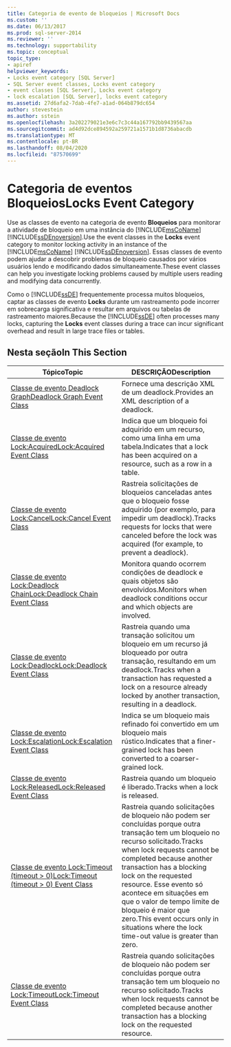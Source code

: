 ```yaml
---
title: Categoria de evento de bloqueios | Microsoft Docs
ms.custom: ''
ms.date: 06/13/2017
ms.prod: sql-server-2014
ms.reviewer: ''
ms.technology: supportability
ms.topic: conceptual
topic_type:
- apiref
helpviewer_keywords:
- Locks event category [SQL Server]
- SQL Server event classes, Locks event category
- event classes [SQL Server], Locks event category
- lock escalation [SQL Server], locks event category
ms.assetid: 27d6afa2-7dab-4fe7-a1ad-064b879dc654
author: stevestein
ms.author: sstein
ms.openlocfilehash: 3a202279021e3e6c7c3c44a167792bb9439567aa
ms.sourcegitcommit: ad4d92dce894592a259721a1571b1d8736abacdb
ms.translationtype: MT
ms.contentlocale: pt-BR
ms.lasthandoff: 08/04/2020
ms.locfileid: "87570699"
---
```

# <a name="locks-event-category"></a><span data-ttu-id="5ae6f-102">Categoria de eventos Bloqueios</span><span class="sxs-lookup"><span data-stu-id="5ae6f-102">Locks Event Category</span></span>
  <span data-ttu-id="5ae6f-103">Use as classes de evento na categoria de evento **Bloqueios** para monitorar a atividade de bloqueio em uma instância do [!INCLUDE[msCoName](../../includes/msconame-md.md)] [!INCLUDE[ssDEnoversion](../../includes/ssdenoversion-md.md)].</span><span class="sxs-lookup"><span data-stu-id="5ae6f-103">Use the event classes in the **Locks** event category to monitor locking activity in an instance of the [!INCLUDE[msCoName](../../includes/msconame-md.md)] [!INCLUDE[ssDEnoversion](../../includes/ssdenoversion-md.md)].</span></span> <span data-ttu-id="5ae6f-104">Essas classes de evento podem ajudar a descobrir problemas de bloqueio causados por vários usuários lendo e modificando dados simultaneamente.</span><span class="sxs-lookup"><span data-stu-id="5ae6f-104">These event classes can help you investigate locking problems caused by multiple users reading and modifying data concurrently.</span></span>  
  
 <span data-ttu-id="5ae6f-105">Como o [!INCLUDE[ssDE](../../includes/ssde-md.md)] frequentemente processa muitos bloqueios, captar as classes de evento **Locks** durante um rastreamento pode incorrer em sobrecarga significativa e resultar em arquivos ou tabelas de rastreamento maiores.</span><span class="sxs-lookup"><span data-stu-id="5ae6f-105">Because the [!INCLUDE[ssDE](../../includes/ssde-md.md)] often processes many locks, capturing the **Locks** event classes during a trace can incur significant overhead and result in large trace files or tables.</span></span>  
  
## <a name="in-this-section"></a><span data-ttu-id="5ae6f-106">Nesta seção</span><span class="sxs-lookup"><span data-stu-id="5ae6f-106">In This Section</span></span>  
  
|<span data-ttu-id="5ae6f-107">Tópico</span><span class="sxs-lookup"><span data-stu-id="5ae6f-107">Topic</span></span>|<span data-ttu-id="5ae6f-108">DESCRIÇÃO</span><span class="sxs-lookup"><span data-stu-id="5ae6f-108">Description</span></span>|  
|-----------|-----------------|  
|[<span data-ttu-id="5ae6f-109">Classe de evento Deadlock Graph</span><span class="sxs-lookup"><span data-stu-id="5ae6f-109">Deadlock Graph Event Class</span></span>](deadlock-graph-event-class.md)|<span data-ttu-id="5ae6f-110">Fornece uma descrição XML de um deadlock.</span><span class="sxs-lookup"><span data-stu-id="5ae6f-110">Provides an XML description of a deadlock.</span></span>|  
|[<span data-ttu-id="5ae6f-111">Classe de evento Lock:Acquired</span><span class="sxs-lookup"><span data-stu-id="5ae6f-111">Lock:Acquired Event Class</span></span>](lock-acquired-event-class.md)|<span data-ttu-id="5ae6f-112">Indica que um bloqueio foi adquirido em um recurso, como uma linha em uma tabela.</span><span class="sxs-lookup"><span data-stu-id="5ae6f-112">Indicates that a lock has been acquired on a resource, such as a row in a table.</span></span>|  
|[<span data-ttu-id="5ae6f-113">Classe de evento Lock:Cancel</span><span class="sxs-lookup"><span data-stu-id="5ae6f-113">Lock:Cancel Event Class</span></span>](lock-cancel-event-class.md)|<span data-ttu-id="5ae6f-114">Rastreia solicitações de bloqueios canceladas antes que o bloqueio fosse adquirido (por exemplo, para impedir um deadlock).</span><span class="sxs-lookup"><span data-stu-id="5ae6f-114">Tracks requests for locks that were canceled before the lock was acquired (for example, to prevent a deadlock).</span></span>|  
|[<span data-ttu-id="5ae6f-115">Classe de evento Lock:Deadlock Chain</span><span class="sxs-lookup"><span data-stu-id="5ae6f-115">Lock:Deadlock Chain Event Class</span></span>](lock-deadlock-chain-event-class.md)|<span data-ttu-id="5ae6f-116">Monitora quando ocorrem condições de deadlock e quais objetos são envolvidos.</span><span class="sxs-lookup"><span data-stu-id="5ae6f-116">Monitors when deadlock conditions occur and which objects are involved.</span></span>|  
|[<span data-ttu-id="5ae6f-117">Classe de evento Lock:Deadlock</span><span class="sxs-lookup"><span data-stu-id="5ae6f-117">Lock:Deadlock Event Class</span></span>](lock-deadlock-event-class.md)|<span data-ttu-id="5ae6f-118">Rastreia quando uma transação solicitou um bloqueio em um recurso já bloqueado por outra transação, resultando em um deadlock.</span><span class="sxs-lookup"><span data-stu-id="5ae6f-118">Tracks when a transaction has requested a lock on a resource already locked by another transaction, resulting in a deadlock.</span></span>|  
|[<span data-ttu-id="5ae6f-119">Classe de evento Lock:Escalation</span><span class="sxs-lookup"><span data-stu-id="5ae6f-119">Lock:Escalation Event Class</span></span>](lock-escalation-event-class.md)|<span data-ttu-id="5ae6f-120">Indica se um bloqueio mais refinado foi convertido em um bloqueio mais rústico.</span><span class="sxs-lookup"><span data-stu-id="5ae6f-120">Indicates that a finer-grained lock has been converted to a coarser-grained lock.</span></span>|  
|[<span data-ttu-id="5ae6f-121">Classe de evento Lock:Released</span><span class="sxs-lookup"><span data-stu-id="5ae6f-121">Lock:Released Event Class</span></span>](lock-released-event-class.md)|<span data-ttu-id="5ae6f-122">Rastreia quando um bloqueio é liberado.</span><span class="sxs-lookup"><span data-stu-id="5ae6f-122">Tracks when a lock is released.</span></span>|  
|[<span data-ttu-id="5ae6f-123">Classe de evento Lock:Timeout &#40;timeout &#62; 0&#41;</span><span class="sxs-lookup"><span data-stu-id="5ae6f-123">Lock:Timeout &#40;timeout &#62; 0&#41; Event Class</span></span>](lock-timeout-timeout-0-event-class.md)|<span data-ttu-id="5ae6f-124">Rastreia quando solicitações de bloqueio não podem ser concluídas porque outra transação tem um bloqueio no recurso solicitado.</span><span class="sxs-lookup"><span data-stu-id="5ae6f-124">Tracks when lock requests cannot be completed because another transaction has a blocking lock on the requested resource.</span></span> <span data-ttu-id="5ae6f-125">Esse evento só acontece em situações em que o valor de tempo limite de bloqueio é maior que zero.</span><span class="sxs-lookup"><span data-stu-id="5ae6f-125">This event occurs only in situations where the lock time-out value is greater than zero.</span></span>|  
|[<span data-ttu-id="5ae6f-126">Classe de evento Lock:Timeout</span><span class="sxs-lookup"><span data-stu-id="5ae6f-126">Lock:Timeout Event Class</span></span>](lock-timeout-event-class.md)|<span data-ttu-id="5ae6f-127">Rastreia quando solicitações de bloqueio não podem ser concluídas porque outra transação tem um bloqueio no recurso solicitado.</span><span class="sxs-lookup"><span data-stu-id="5ae6f-127">Tracks when lock requests cannot be completed because another transaction has a blocking lock on the requested resource.</span></span>|  
  
  
